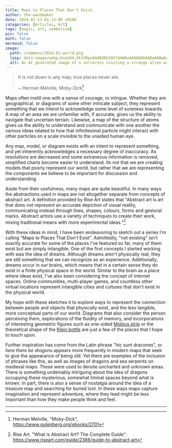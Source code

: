 ```yaml
---
title: Maps to Places That Don't Exist
author: the-wandmaker
date: 2024-01-13 01:13:00 +0100
categories: [Articles, Art]
tags: [magic, art, symbolism]
pin: false
math: false
mermaid: false
image:
  path: /commons/2024-01-world.png
  lqip: data:image/webp;base64,UklGRpoAAABXRUJQVlA4WAoAAAAQAAAADwAABwAAQUxQSDIAAAARL0AmbZurmr57yyIiqE8oiG0bejIYEQTgqiDA9vqnsUSI6H+oAERp2HZ65qP/VIAWAFZQOCBCAAAA8AEAnQEqEAAIAAVAfCWkAALp8sF8rgRgAP7o9FDvMCkMde9PK7euH5M1m6VWoDXf2FkP3BqV0ZYbO6NA/VFIAAAA
  alt: An AI generated image of a sorceress visiting a strange alien world
---
```


> It is not down in any map; true places never are.
> 
> ~ Herman Melville, Moby-Dick[^herman-melville]

Maps often instill one with a sense of courage, or intrigue. Whether they are geographical, or diagrams of some other intricate subject, they represent something that we intend to acknowledge some level of sureness towards. A map of an area we are unfamiliar with, if accurate, gives us the ability to navigate that uncertain terrain. Likewise, a map of the structure of atoms gives us the ability to understand and communicate with one another the various ideas related to how that infinitesimal particle might interact with other particles on a scale invisible to the unaided human eye.

Any map, model, or diagram exists with an intent to represent something, and yet inherently acknowledges a necessary degree of inaccuracy. As resolutions are decreased and some extraneous information is removed, simplified charts become easier to understand. Its not that we are creating models that poorly represent our world, but rather that we are representing the components we believe to be important for discussion and understanding.

Aside from their usefulness, many maps are quite beautiful. In many ways the abstractions used in maps are not altogether separate from concepts of abstract art. A definition provided by Rise Art states that "Abstract art is art that does not represent an accurate depiction of visual reality, communicating instead through lines, shapes, colours, forms and gestural marks. Abstract artists use a variety of techniques to create their work, mixing traditional means with more experimental ideas."[^abstract-art]

With these ideas in mind, I have been endeavoring to sketch out a series I'm calling "Maps to Places That Don't Exist". Admittedly, "not existing" isn't exactly accurate for some of the places I've featured so far, many of them exist but are simply intangible. One of the first concepts I started working with was the idea of dreams. Although dreams aren't physically real, they are still something that we can recognize as an experience. Additionally, dreams occur in our brains, which means that in a certain sense they do exist in a finite physical space in the world. Similar to the brain as a place where ideas exist, I've also been considering the concept of internet spaces. Online communities, multi-player games, and countless other virtual locations represent intangible cities and cultures that don't exist in the physical world.

My hope with these sketches it to explore ways to represent the connection between people and objects that physically exist, and the less tangible, more conceptual parts of our world. Diagrams that also consider the person perceiving them, explorations of the fluidity of memory, and incorporations of interesting geometric figures such as one-sided [Mobius strip](https://en.wikipedia.org/wiki/M%C3%B6bius_strip) or the theoretical shape of the [Klein bottle](https://en.wikipedia.org/wiki/Klein_bottle) are just a few of the places that I hope to touch upon.

Further inspiration has come from the Latin phrase "hic sunt dracones", or _here there be dragons_ appears more frequently in modern maps that seek to give the appearance of being old. Yet there are examples of the inclusion of phrases like this, as well as images of dragons and sea serpents on medieval maps. These were used to denote uncharted and unknown areas. There is something undeniably intriguing about the idea of dragons occupying these mysterious, somewhat liminal spaces beyond what is known. In part, there is also a sense of nostalgia around the idea of a treasure map and searching for buried loot. In these ways maps capture imagination and represent adventure, where they lead might be less important than how they make people think and feel.

***

[^abstract-art]: Rise Art. "What is Abstract Art? The Complete Guide". <https://www.riseart.com/guide/2366/guide-to-abstract-art>
[^herman-melville]: Herman Melville, "Moby-Dick", <https://www.gutenberg.org/ebooks/2701>
